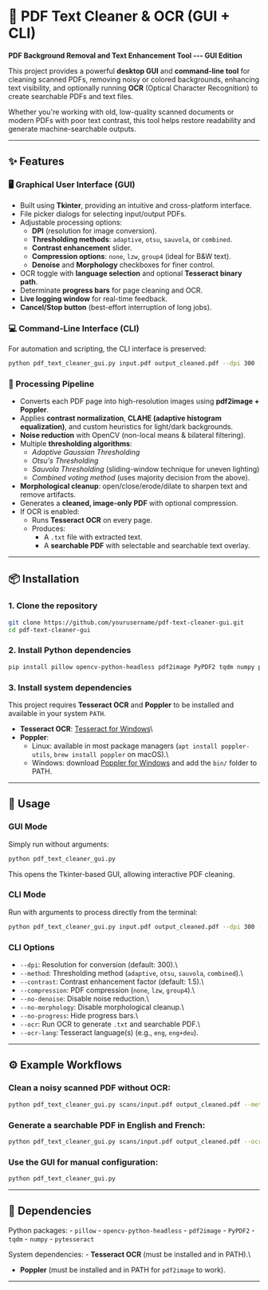 # 📄 PDF Text Cleaner & OCR (GUI + CLI)

**PDF Background Removal and Text Enhancement Tool --- GUI Edition**

This project provides a powerful **desktop GUI** and **command-line
tool** for cleaning scanned PDFs, removing noisy or colored backgrounds,
enhancing text visibility, and optionally running **OCR** (Optical
Character Recognition) to create searchable PDFs and text files.

Whether you're working with old, low-quality scanned documents or modern
PDFs with poor text contrast, this tool helps restore readability and
generate machine-searchable outputs.

------------------------------------------------------------------------

## ✨ Features

### 🖥️ Graphical User Interface (GUI)

-   Built using **Tkinter**, providing an intuitive and cross-platform
    interface.
-   File picker dialogs for selecting input/output PDFs.
-   Adjustable processing options:
    -   **DPI** (resolution for image conversion).
    -   **Thresholding methods**: `adaptive`, `otsu`, `sauvola`, or
        `combined`.
    -   **Contrast enhancement** slider.
    -   **Compression options**: `none`, `lzw`, `group4` (ideal for B&W
        text).
    -   **Denoise** and **Morphology** checkboxes for finer control.
-   OCR toggle with **language selection** and optional **Tesseract
    binary path**.
-   Determinate **progress bars** for page cleaning and OCR.
-   **Live logging window** for real-time feedback.
-   **Cancel/Stop button** (best-effort interruption of long jobs).

### 💻 Command-Line Interface (CLI)

For automation and scripting, the CLI interface is preserved:

``` bash
python pdf_text_cleaner_gui.py input.pdf output_cleaned.pdf --dpi 300 --method adaptive --contrast 1.5 --ocr --ocr-lang eng
```

### 🔧 Processing Pipeline

-   Converts each PDF page into high-resolution images using
    **pdf2image + Poppler**.
-   Applies **contrast normalization**, **CLAHE (adaptive histogram
    equalization)**, and custom heuristics for light/dark backgrounds.
-   **Noise reduction** with OpenCV (non-local means & bilateral
    filtering).
-   Multiple **thresholding algorithms**:
    -   *Adaptive Gaussian Thresholding*
    -   *Otsu's Thresholding*
    -   *Sauvola Thresholding* (sliding-window technique for uneven
        lighting)
    -   *Combined voting method* (uses majority decision from the
        above).
-   **Morphological cleanup**: open/close/erode/dilate to sharpen text
    and remove artifacts.
-   Generates a **cleaned, image-only PDF** with optional compression.
-   If OCR is enabled:
    -   Runs **Tesseract OCR** on every page.
    -   Produces:
        -   A `.txt` file with extracted text.
        -   A **searchable PDF** with selectable and searchable text
            overlay.

------------------------------------------------------------------------

## 📦 Installation

### 1. Clone the repository

``` bash
git clone https://github.com/yourusername/pdf-text-cleaner-gui.git
cd pdf-text-cleaner-gui
```

### 2. Install Python dependencies

``` bash
pip install pillow opencv-python-headless pdf2image PyPDF2 tqdm numpy pytesseract
```

### 3. Install system dependencies

This project requires **Tesseract OCR** and **Poppler** to be installed
and available in your system `PATH`.

-   **Tesseract OCR**: [Tesseract for Windows](https://digi.bib.uni-mannheim.de/tesseract/)\
-   **Poppler**:
    -   Linux: available in most package managers
        (`apt install poppler-utils`, `brew install poppler` on macOS).\
    -   Windows: download [Poppler for
        Windows](https://github.com/oschwartz10612/poppler-windows/releases/tag/v25.07.0-0) and add
        the `bin/` folder to PATH.

------------------------------------------------------------------------

## 🚀 Usage

### GUI Mode

Simply run without arguments:

``` bash
python pdf_text_cleaner_gui.py
```

This opens the Tkinter-based GUI, allowing interactive PDF cleaning.

### CLI Mode

Run with arguments to process directly from the terminal:

``` bash
python pdf_text_cleaner_gui.py input.pdf output_cleaned.pdf --dpi 300 --method sauvola --contrast 2.0 --ocr --ocr-lang eng+fra
```

### CLI Options

-   `--dpi`: Resolution for conversion (default: 300).\
-   `--method`: Thresholding method (`adaptive`, `otsu`, `sauvola`,
    `combined`).\
-   `--contrast`: Contrast enhancement factor (default: 1.5).\
-   `--compression`: PDF compression (`none`, `lzw`, `group4`).\
-   `--no-denoise`: Disable noise reduction.\
-   `--no-morphology`: Disable morphological cleanup.\
-   `--no-progress`: Hide progress bars.\
-   `--ocr`: Run OCR to generate `.txt` and searchable PDF.\
-   `--ocr-lang`: Tesseract language(s) (e.g., `eng`, `eng+deu`).

------------------------------------------------------------------------

## ⚙️ Example Workflows

### Clean a noisy scanned PDF without OCR:

``` bash
python pdf_text_cleaner_gui.py scans/input.pdf output_cleaned.pdf --method combined --contrast 1.8
```

### Generate a searchable PDF in English and French:

``` bash
python pdf_text_cleaner_gui.py scans/input.pdf output_cleaned.pdf --ocr --ocr-lang eng+fra
```

### Use the GUI for manual configuration:

``` bash
python pdf_text_cleaner_gui.py
```

------------------------------------------------------------------------

## 🧰 Dependencies

Python packages: - `pillow` - `opencv-python-headless` - `pdf2image` -
`PyPDF2` - `tqdm` - `numpy` - `pytesseract`

System dependencies: - **Tesseract OCR** (must be installed and in
PATH).\
- **Poppler** (must be installed and in PATH for `pdf2image` to work).

------------------------------------------------------------------------
